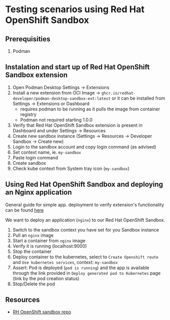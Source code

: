 # Testing scenarios using Red Hat OpenShift Sandbox

## Prerequisities
1. Podman

## Instalation and start up of Red Hat OpenShift Sandbox extension

1. Open Podman Desktop Settings -> Extensions
2. Install a new extension from OCI Image -> `ghcr.io/redhat-developer/podman-desktop-sandbox-ext:latest` or it can be installed from Settings -> Extensions or Dashboard
    * requires podman to be running as it pulls the image from container registry
    * Podman not required starting 1.0.0
3. Verify that Red Hat OpenShift Sandbox extension is present in Dashboard and under Settings -> Resources
4. Create new sandbox instance (Settings -> Resources -> Developer Sandbox -> Create new)
5. Login to the sandbox account and copy login command (as advised)
6. Set context name, ie. `my-sandbox`
7. Paste login command
8. Create sandbox
9. Check kube context from System tray icon (`my-sandbox`)

## Using Red Hat OpenShift Sandbox and deploying an Nginx application

General guide for simple app. deployment to verify extension's functionality can be found [here](https://github.com/odockal/podman-desktop-qe/docs/scenarios/suites/)

We want to deploy an application (`nginx`) to our Red Hat OpenShift Sandbox.

1. Switch to the sandbox context you have set for you Sandbox instance
2. Pull an `nginx` image
3. Start a container from `nginx` image
4. Verify it is running (localhost:9000)
5. Stop the container
6. Deploy container to the kubernetes, select to `Create Openshift route` and `Use kubernetes services`, context: `my-sandbox`
7. Assert: Pod is deployed (`pod is running`) and the app is available through the link provided in `Deploy generated pod to Kubernetes` page (link by the pod creation status)
8. Stop/Delete the pod

## Resources
* [RH OpenShift sandbox repo](https://github.com/redhat-developer/podman-desktop-sandbox-ext)